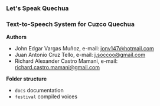 ### Let's Speak Quechua
### Text-to-Speech System for Cuzco Quechua

**Authors**

  * John Edgar Vargas Muñoz, e-mail: jonv147@hotmail.com 
  * Juan Antonio Cruz Tello, e-mail: j.soccoo@gmail.com
  * Richard Alexander Castro Mamani, e-mail: richard.castro.mamani@gmail.com

**Folder structure**

  * `docs` documentation
  * `festival` compiled voices




